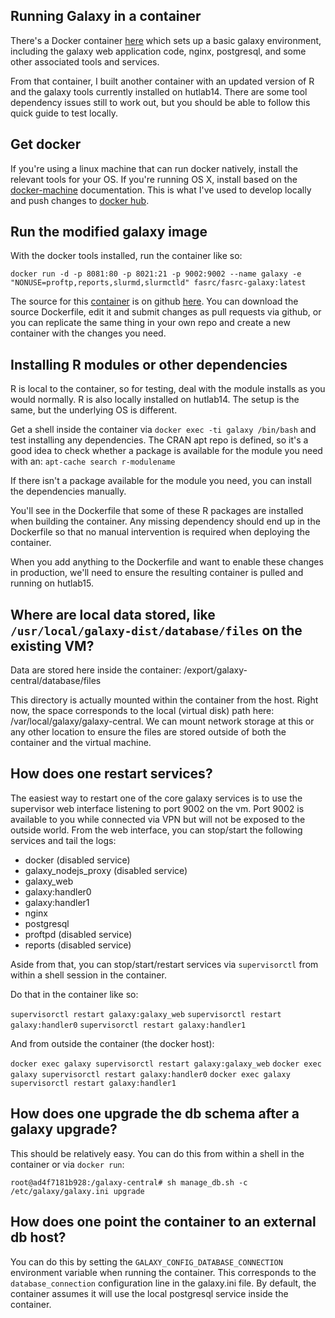 Running Galaxy in a container
-----------------------------

There's a Docker container [here](https://hub.docker.com/r/bgruening/galaxy-stable) which sets up a basic galaxy environment, including the galaxy web application code, nginx, postgresql, and some other associated tools and services.

From that container, I built another container with an updated version of R and the galaxy tools currently installed on hutlab14. There are some tool dependency issues still to work out, but you should be able to follow this quick guide to test locally.

Get docker
----------

If you're using a linux machine that can run docker natively, install the relevant tools for your OS. If you're running OS X, install based on the [docker-machine](https://docs.docker.com/machine/) documentation. This is what I've used to develop locally and push changes to [docker hub](https://hub.docker.com).


Run the modified galaxy image
-----------------------------

With the docker tools installed, run the container like so:

`docker run -d -p 8081:80 -p 8021:21 -p 9002:9002 --name galaxy -e "NONUSE=proftp,reports,slurmd,slurmctld" fasrc/fasrc-galaxy:latest`

The source for this [container](https://hub.docker.com/r/fasrc/fasrc-galaxy) is on github [here](https://github.com/fasrc/fasrc-galaxy). You can download the source Dockerfile, edit it and submit changes as pull requests via github, or you can replicate the same thing in your own repo and create a new container with the changes you need.

Installing R modules or other dependencies
------------------------------------------

R is local to the container, so for testing, deal with the module installs as you would normally. R is also locally installed on hutlab14. The setup is the same, but the underlying OS is different.

Get a shell inside the container via `docker exec -ti galaxy /bin/bash` and test installing any dependencies. The CRAN apt repo is defined, so it's a good idea to check whether a package is available for the module you need with an: `apt-cache search r-modulename`

If there isn't a package available for the module you need, you can install the dependencies manually.

You'll see in the Dockerfile that some of these R packages are installed when building the container. Any missing dependency should end up in the Dockerfile so that no manual intervention is required when deploying the container.

When you add anything to the Dockerfile and want to enable these changes in production, we'll need to ensure the resulting container is pulled and running on hutlab15.

Where are local data stored, like `/usr/local/galaxy-dist/database/files` on the existing VM?
---------------------------------------------------------------------------------------------

Data are stored here inside the container: /export/galaxy-central/database/files

This directory is actually mounted within the container from the host. Right now, the space corresponds to the local (virtual disk) path here: /var/local/galaxy/galaxy-central. We can mount network storage at this or any other location to ensure the files are stored outside of both the container and the virtual machine.

How does one restart services?
------------------------------

The easiest way to restart one of the core galaxy services is to use the supervisor web interface listening to port 9002 on the vm. Port 9002 is available to you while connected via VPN but will not be exposed to the outside world. From the web interface, you can stop/start the following services and tail the logs:

  - docker (disabled service)
  - galaxy_nodejs_proxy (disabled service)
  - galaxy_web
  - galaxy:handler0
  - galaxy:handler1
  - nginx
  - postgresql
  - proftpd (disabled service)
  - reports (disabled service)

Aside from that, you can stop/start/restart services via `supervisorctl` from within a shell session in the container.

Do that in the container like so:

`supervisorctl restart galaxy:galaxy_web`
`supervisorctl restart galaxy:handler0`
`supervisorctl restart galaxy:handler1`

And from outside the container (the docker host):

`docker exec galaxy supervisorctl restart galaxy:galaxy_web`
`docker exec galaxy supervisorctl restart galaxy:handler0`
`docker exec galaxy supervisorctl restart galaxy:handler1`


How does one upgrade the db schema after a galaxy upgrade?
----------------------------------------------------------

This should be relatively easy. You can do this from within a shell in the container or via `docker run`:

  `root@ad4f7181b928:/galaxy-central# sh manage_db.sh -c /etc/galaxy/galaxy.ini upgrade`


How does one point the container to an external db host?
--------------------------------------------------------

You can do this by setting the `GALAXY_CONFIG_DATABASE_CONNECTION` environment variable when running the container. This corresponds to the `database_connection` configuration line in the galaxy.ini file. By default, the container assumes it will use the local postgresql service inside the container.
